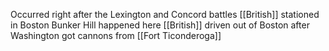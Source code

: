 Occurred right after the Lexington and Concord battles
[[British]] stationed in Boston
Bunker Hill happened here
[[British]] driven out of Boston after Washington got cannons from [[Fort Ticonderoga]]